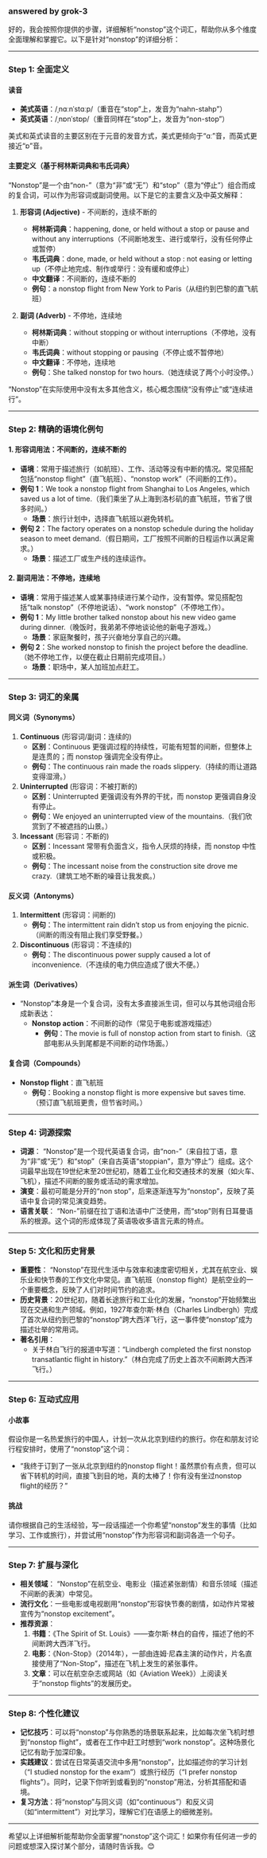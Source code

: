 ### answered by grok-3
好的，我会按照你提供的步骤，详细解析“nonstop”这个词汇，帮助你从多个维度全面理解和掌握它。以下是针对“nonstop”的详细分析：

---

### **Step 1: 全面定义**

#### **读音**
- **美式英语**：/ˌnɑːnˈstɑːp/（重音在“stop”上，发音为“nahn-stahp”）
- **英式英语**：/ˌnɒnˈstɒp/（重音同样在“stop”上，发音为“non-stop”）
  
美式和英式读音的主要区别在于元音的发音方式，美式更倾向于“ɑː”音，而英式更接近“ɒ”音。

#### **主要定义（基于柯林斯词典和韦氏词典）**
“Nonstop”是一个由“non-”（意为“非”或“无”）和“stop”（意为“停止”）组合而成的复合词，可以作为形容词或副词使用。以下是它的主要含义及中英文解释：

1. **形容词 (Adjective)** - 不间断的，连续不断的
   - **柯林斯词典**：happening, done, or held without a stop or pause and without any interruptions（不间断地发生、进行或举行，没有任何停止或暂停）
   - **韦氏词典**：done, made, or held without a stop : not easing or letting up（不停止地完成、制作或举行：没有缓和或停止）
   - **中文翻译**：不间断的，连续不断的
   - **例句**：a nonstop flight from New York to Paris（从纽约到巴黎的直飞航班）

2. **副词 (Adverb)** - 不停地，连续地
   - **柯林斯词典**：without stopping or without interruptions（不停地，没有中断）
   - **韦氏词典**：without stopping or pausing（不停止或不暂停地）
   - **中文翻译**：不停地，连续地
   - **例句**：She talked nonstop for two hours.（她连续说了两个小时没停。）

“Nonstop”在实际使用中没有太多其他含义，核心概念围绕“没有停止”或“连续进行”。

---

### **Step 2: 精确的语境化例句**

#### **1. 形容词用法：不间断的，连续不断的**
- **语境**：常用于描述旅行（如航班）、工作、活动等没有中断的情况。常见搭配包括“nonstop flight”（直飞航班）、“nonstop work”（不间断的工作）。
- **例句 1**：We took a nonstop flight from Shanghai to Los Angeles, which saved us a lot of time.（我们乘坐了从上海到洛杉矶的直飞航班，节省了很多时间。）
  - **场景**：旅行计划中，选择直飞航班以避免转机。
- **例句 2**：The factory operates on a nonstop schedule during the holiday season to meet demand.（假日期间，工厂按照不间断的日程运作以满足需求。）
  - **场景**：描述工厂或生产线的连续运作。

#### **2. 副词用法：不停地，连续地**
- **语境**：常用于描述某人或某事持续进行某个动作，没有暂停。常见搭配包括“talk nonstop”（不停地说话）、“work nonstop”（不停地工作）。
- **例句 1**：My little brother talked nonstop about his new video game during dinner.（晚饭时，我弟弟不停地谈论他的新电子游戏。）
  - **场景**：家庭聚餐时，孩子兴奋地分享自己的兴趣。
- **例句 2**：She worked nonstop to finish the project before the deadline.（她不停地工作，以便在截止日期前完成项目。）
  - **场景**：职场中，某人加班加点赶工。

---

### **Step 3: 词汇的亲属**

#### **同义词（Synonyms）**
1. **Continuous** (形容词/副词：连续的)
   - **区别**：Continuous 更强调过程的持续性，可能有短暂的间断，但整体上是连贯的；而 nonstop 强调完全没有停止。
   - **例句**：The continuous rain made the roads slippery.（持续的雨让道路变得湿滑。）
2. **Uninterrupted** (形容词：不被打断的)
   - **区别**：Uninterrupted 更强调没有外界的干扰，而 nonstop 更强调自身没有停止。
   - **例句**：We enjoyed an uninterrupted view of the mountains.（我们欣赏到了不被遮挡的山景。）
3. **Incessant** (形容词：不断的)
   - **区别**：Incessant 常带有负面含义，指令人厌烦的持续，而 nonstop 中性或积极。
   - **例句**：The incessant noise from the construction site drove me crazy.（建筑工地不断的噪音让我发疯。）

#### **反义词（Antonyms）**
1. **Intermittent** (形容词：间断的)
   - **例句**：The intermittent rain didn’t stop us from enjoying the picnic.（间断的雨没有阻止我们享受野餐。）
2. **Discontinuous** (形容词：不连续的)
   - **例句**：The discontinuous power supply caused a lot of inconvenience.（不连续的电力供应造成了很大不便。）

#### **派生词（Derivatives）**
- “Nonstop”本身是一个复合词，没有太多直接派生词，但可以与其他词组合形成新表达：
  - **Nonstop action**：不间断的动作（常见于电影或游戏描述）
    - **例句**：The movie is full of nonstop action from start to finish.（这部电影从头到尾都是不间断的动作场面。）

#### **复合词（Compounds）**
- **Nonstop flight**：直飞航班
  - **例句**：Booking a nonstop flight is more expensive but saves time.（预订直飞航班更贵，但节省时间。）

---

### **Step 4: 词源探索**

- **词源**： “Nonstop”是一个现代英语复合词，由“non-”（来自拉丁语，意为“非”或“无”）和“stop”（来自古英语“stoppian”，意为“停止”）组成。这个词最早出现在19世纪末至20世纪初，随着工业化和交通技术的发展（如火车、飞机），描述不间断的服务或活动的需求增加。
- **演变**：最初可能是分开的“non stop”，后来逐渐连写为“nonstop”，反映了英语中复合词的常见演变趋势。
- **语言关联**： “Non-”前缀在拉丁语和法语中广泛使用，而“stop”则有日耳曼语系的根源。这个词的形成体现了英语吸收多语言元素的特点。

---

### **Step 5: 文化和历史背景**

- **重要性**： “Nonstop”在现代生活中与效率和速度密切相关，尤其在航空业、娱乐业和快节奏的工作文化中常见。直飞航班（nonstop flight）是航空业的一个重要概念，反映了人们对时间节约的追求。
- **历史背景**：20世纪初，随着长途旅行和工业化的发展，“nonstop”开始频繁出现在交通和生产领域。例如，1927年查尔斯·林白（Charles Lindbergh）完成了首次从纽约到巴黎的“nonstop”跨大西洋飞行，这一事件使“nonstop”成为描述壮举的常用词。
- **著名引用**：
  - 关于林白飞行的报道中写道：“Lindbergh completed the first nonstop transatlantic flight in history.”（林白完成了历史上首次不间断跨大西洋飞行。）

---

### **Step 6: 互动式应用**

#### **小故事**
假设你是一名热爱旅行的中国人，计划一次从北京到纽约的旅行。你在和朋友讨论行程安排时，使用了“nonstop”这个词：
- “我终于订到了一张从北京到纽约的nonstop flight！虽然票价有点贵，但可以省下转机的时间，直接飞到目的地，真的太棒了！你有没有坐过nonstop flight的经历？”

#### **挑战**
请你根据自己的生活经验，写一段话描述一个你希望“nonstop”发生的事情（比如学习、工作或旅行），并尝试用“nonstop”作为形容词和副词各造一个句子。

---

### **Step 7: 扩展与深化**

- **相关领域**： “Nonstop”在航空业、电影业（描述紧张剧情）和音乐领域（描述不间断的表演）中常见。
- **流行文化**：一些电影或电视剧用“nonstop”形容快节奏的剧情，如动作片常被宣传为“nonstop excitement”。
- **推荐资源**：
  1. **书籍**：《The Spirit of St. Louis》——查尔斯·林白的自传，描述了他的不间断跨大西洋飞行。
  2. **电影**：《Non-Stop》（2014年），一部由连姆·尼森主演的动作片，片名直接使用了“Non-Stop”，描述在飞机上发生的紧张事件。
  3. **文章**：可以在航空杂志或网站（如《Aviation Week》）上阅读关于“nonstop flights”的发展历史。

---

### **Step 8: 个性化建议**

- **记忆技巧**：可以将“nonstop”与你熟悉的场景联系起来，比如每次坐飞机时想到“nonstop flight”，或者在工作中赶工时想到“work nonstop”。这种场景化记忆有助于加深印象。
- **实践建议**：尝试在日常英语交流中多用“nonstop”，比如描述你的学习计划（“I studied nonstop for the exam”）或旅行经历（“I prefer nonstop flights”）。同时，记录下你听到或看到的“nonstop”用法，分析其搭配和语境。
- **复习方法**：将“nonstop”与同义词（如“continuous”）和反义词（如“intermittent”）对比学习，理解它们在语感上的细微差别。

---

希望以上详细解析能帮助你全面掌握“nonstop”这个词汇！如果你有任何进一步的问题或想深入探讨某个部分，请随时告诉我。😊
